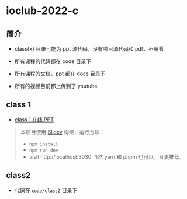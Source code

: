 # ioclub-2022-c

## 简介

- class{x} 目录可能为 ppt 源代码，没有项目源代码和 pdf，不用看

- 所有课程的代码都在 code 目录下

- 所有课程的文档，ppt 都在 docs 目录下

- 所有的视频目前都上传到了 youtube

## class 1

  - [class 1 在线 PPT](https://io-club.github.io/2022-c/class1/1)

  > 本项目使用 [Slidev](https://github.com/slidevjs/slidev) 构建，运行方法：
  > - `npm install`
  > - `npm run dev`
  > - visit http://localhost:3030
  > 当然 yarn 和 pnpm 也可以，且更推荐。

## class2
  - 代码在 `code/class2` 目录下